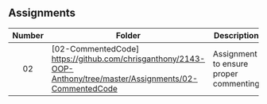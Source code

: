## Assignments

| Number | Folder | Description |
| :----: | ------ | ----------- |
|   02  |[02-CommentedCode] https://github.com/chrisganthony/2143-OOP-Anthony/tree/master/Assignments/02-CommentedCode    |  Assignment to ensure proper commenting  |
